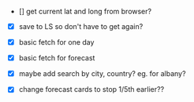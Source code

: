 - [] get current lat and long from browser?
- [x] save to LS so don't have to get again?
- [x] basic fetch for one day
- [x] basic fetch for forecast

- [x] maybe add search by city, country? eg. for albany?

- [x] change forecast cards to stop 1/5th earlier??
